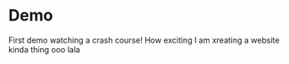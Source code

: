 # Demo 

First demo watching a crash course!
How exciting I am xreating a website kinda thing ooo lala
